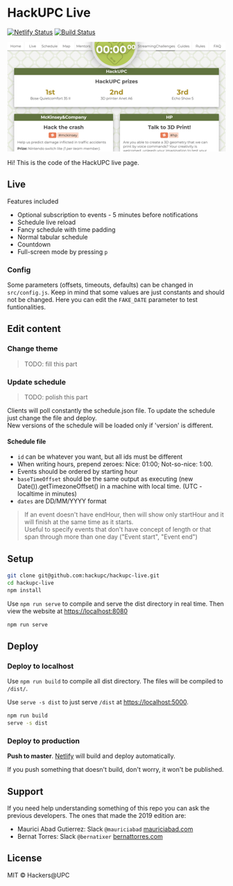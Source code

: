 # HackUPC Live

[![Netlify Status](https://api.netlify.com/api/v1/badges/71c013e3-dd84-4bc9-b55e-548fd0b8666d/deploy-status)](https://app.netlify.com/sites/hackupc-live/deploys) [![Build Status](https://travis-ci.com/hackupc/hackupc-live.svg?branch=master)](https://travis-ci.com/hackupc/hackupc-live)

![HackUPC live preview](public/assets/img/ogimage.png)

Hi! This is the code of the HackUPC live page.

## Live

Features included

- Optional subscription to events - 5 minutes before notifications
- Schedule live reload
- Fancy schedule with time padding
- Normal tabular schedule
- Countdown
- Full-screen mode by pressing `p`

### Config

Some parameters (offsets, timeouts, defaults) can be changed in `src/config.js`. Keep in mind that some values are just constants and should not be changed.
Here you can edit the `FAKE_DATE` parameter to test funtionalities.

## Edit content

### Change theme

> TODO: fill this part

### Update schedule

> TODO: polish this part

Clients will poll constantly the schedule.json file. To update the schedule just change the file and deploy.  
New versions of the schedule will be loaded only if 'version' is different.

#### Schedule file

- `id` can be whatever you want, but all ids must be different  
- When writing hours, prepend zeroes: Nice: 01:00; Not-so-nice: 1:00.  
- Events should be ordered by starting hour  
- `baseTimeOffset` should be the same output as executing (new Date()).getTimezoneOffset() in a machine with local time. (UTC - localtime in minutes)  
- `dates` are DD/MM/YYYY format  

> If an event doesn't have endHour, then will show only startHour and it will finish at the same time as it starts.  
Useful to specify events that don't have concept of length or that span through more than one day ("Event start", "Event end")

## Setup

```sh
git clone git@github.com:hackupc/hackupc-live.git
cd hackupc-live
npm install
```

Use `npm run serve` to compile and serve the dist directory in real time. Then view the website at [https://localhost:8080](https://localhost:8080)

```sh
npm run serve
```

## Deploy

### Deploy to localhost

Use `npm run build` to compile all dist directory. The files will be compiled to `/dist/`.

Use `serve -s dist` to just serve `/dist` at [https://localhost:5000](https://localhost:5000).

```sh
npm run build
serve -s dist
```

### Deploy to production

**Push to master**. [Netlify](https://app.netlify.com/sites/hackupc-live) will build and deploy automatically.

If you push something that doesn't build, don't worry, it won't be published.

## Support

If you need help understanding something of this repo you can ask the previous developers. The ones that made the 2019 edition are:

- Maurici Abad Gutierrez: Slack `@mauriciabad` [mauriciabad.com](https://mauriciabad.com/)
- Bernat Torres: Slack `@bernatixer` [bernattorres.com](https://bernattorres.com/)

## License

MIT © Hackers@UPC

